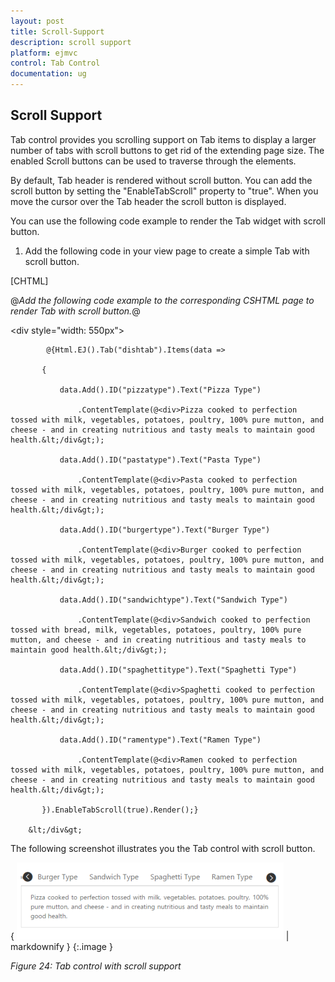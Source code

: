 ```yaml
---
layout: post
title: Scroll-Support
description: scroll support
platform: ejmvc
control: Tab Control
documentation: ug
---
```


## Scroll Support

Tab control provides you scrolling support on Tab items to display a larger number of tabs with scroll buttons to get rid of the extending page size. The enabled Scroll buttons can be used to traverse through the elements.

By default, Tab header is rendered without scroll button. You can add the scroll button by setting the "EnableTabScroll" property to "true". When you move the cursor over the Tab header the scroll button is displayed.   



You can use the following code example to render the Tab widget with scroll button.

1. Add the following code in your view page to create a simple Tab with scroll button.





[CHTML]

@*Add the following code example to the corresponding CSHTML page to render Tab with scroll button.*@

&lt;div style="width: 550px"&gt;

            @{Html.EJ().Tab("dishtab").Items(data =>

           {

               data.Add().ID("pizzatype").Text("Pizza Type")

                   .ContentTemplate(@<div>Pizza cooked to perfection tossed with milk, vegetables, potatoes, poultry, 100% pure mutton, and cheese - and in creating nutritious and tasty meals to maintain good health.&lt;/div&gt;);

               data.Add().ID("pastatype").Text("Pasta Type")

                   .ContentTemplate(@<div>Pasta cooked to perfection tossed with milk, vegetables, potatoes, poultry, 100% pure mutton, and cheese - and in creating nutritious and tasty meals to maintain good health.&lt;/div&gt;);

               data.Add().ID("burgertype").Text("Burger Type")

                   .ContentTemplate(@<div>Burger cooked to perfection tossed with milk, vegetables, potatoes, poultry, 100% pure mutton, and cheese - and in creating nutritious and tasty meals to maintain good health.&lt;/div&gt;);

               data.Add().ID("sandwichtype").Text("Sandwich Type")

                   .ContentTemplate(@<div>Sandwich cooked to perfection tossed with bread, milk, vegetables, potatoes, poultry, 100% pure mutton, and cheese - and in creating nutritious and tasty meals to maintain good health.&lt;/div&gt;);

               data.Add().ID("spaghettitype").Text("Spaghetti Type")

                   .ContentTemplate(@<div>Spaghetti cooked to perfection tossed with milk, vegetables, potatoes, poultry, 100% pure mutton, and cheese - and in creating nutritious and tasty meals to maintain good health.&lt;/div&gt;);

               data.Add().ID("ramentype").Text("Ramen Type")

                   .ContentTemplate(@<div>Ramen cooked to perfection tossed with milk, vegetables, potatoes, poultry, 100% pure mutton, and cheese - and in creating nutritious and tasty meals to maintain good health.&lt;/div&gt;);

           }).EnableTabScroll(true).Render();}

        &lt;/div&gt;





The following screenshot illustrates you the Tab control with scroll button. 

{ ![](Scroll-Support_images/Scroll-Support_img1.png) | markdownify }
{:.image }


_Figure 24: Tab control with scroll support_



